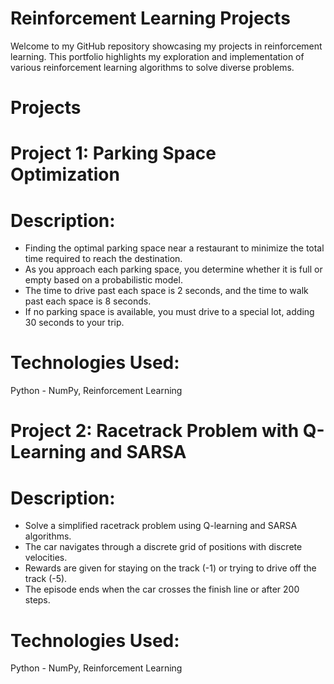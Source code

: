 # Reinforcement Learning Projects

Welcome to my GitHub repository showcasing my projects in reinforcement learning. This portfolio highlights my exploration and implementation of various reinforcement learning algorithms to solve diverse problems.

# Projects
# Project 1: Parking Space Optimization
# Description: 
- Finding the optimal parking space near a restaurant to minimize the total time required to reach the destination.
- As you approach each parking space, you determine whether it is full or empty based on a probabilistic model.
- The time to drive past each space is 2 seconds, and the time to walk past each space is 8 seconds.
- If no parking space is available, you must drive to a special lot, adding 30 seconds to your trip.
# Technologies Used: 
Python - NumPy, Reinforcement Learning

# Project 2: Racetrack Problem with Q-Learning and SARSA
# Description: 
- Solve a simplified racetrack problem using Q-learning and SARSA algorithms.
- The car navigates through a discrete grid of positions with discrete velocities.
- Rewards are given for staying on the track (-1) or trying to drive off the track (-5).
- The episode ends when the car crosses the finish line or after 200 steps.
# Technologies Used: 
Python - NumPy, Reinforcement Learning



